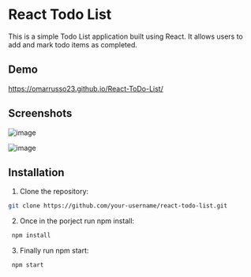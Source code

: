 # React Todo List

This is a simple Todo List application built using React. It allows users to add and mark todo items as completed.

## Demo

https://omarrusso23.github.io/React-ToDo-List/

## Screenshots

![image](https://github.com/omarrusso23/React-ToDo-List/assets/47570054/49b97f7b-2a33-4dc5-beac-8440d52335b0)


![image](https://github.com/omarrusso23/React-ToDo-List/assets/47570054/e125e1bd-5ca6-4e60-8bf4-7dd172641105)


## Installation

1. Clone the repository:

```bash
git clone https://github.com/your-username/react-todo-list.git
```

2. Once in the porject run npm install:

```bash
 npm install
```

3. Finally run npm start:

```bash
 npm start
```



